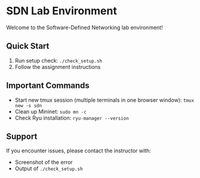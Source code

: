 # SDN Lab Environment

Welcome to the Software-Defined Networking lab environment!

## Quick Start

1. Run setup check: `./check_setup.sh`
2. Follow the assignment instructions

## Important Commands

- Start new tmux session (multiple terminals in one browser window): `tmux new -s sdn`
- Clean up Mininet: `sudo mn -c`
- Check Ryu installation: `ryu-manager --version`

## Support

If you encounter issues, please contact the instructor with:
- Screenshot of the error
- Output of `./check_setup.sh`